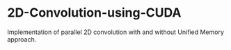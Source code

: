 # 2D-Convolution-using-CUDA
Implementation of parallel 2D convolution with and without Unified Memory approach.
